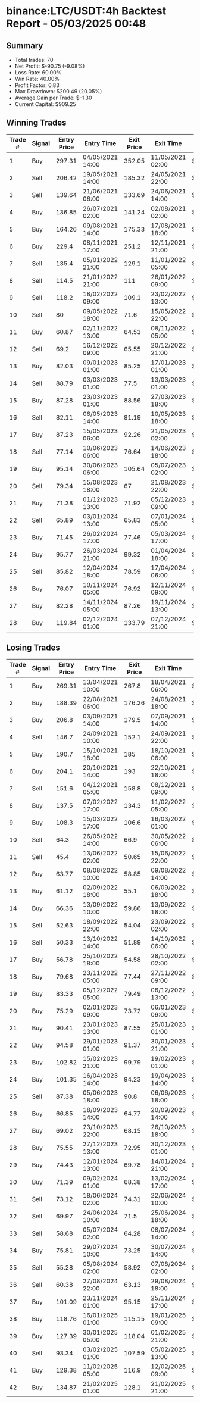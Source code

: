 # binance:LTC/USDT:4h Backtest Report - 05/03/2025 00:48
## Summary

- Total trades: 70
- Net Profit: $-90.75 (-9.08%)
- Loss Rate: 60.00%
- Win Rate: 40.00%
- Profit Factor: 0.83
- Max Drawdown: $200.49 (20.05%)
- Average Gain per Trade: $-1.30
- Current Capital: $909.25

## Winning Trades

| Trade # | Signal | Entry Price | Entry Time | Exit Price | Exit Time | Gain |
|---------|--------|-------------|------------|------------|-----------|------|
| 1 | Buy | 297.31 | 04/05/2021 14:00 | 352.05 | 11/05/2021 02:00 | $45.96 |
| 2 | Sell | 206.42 | 19/05/2021 14:00 | 185.32 | 24/05/2021 22:00 | $26.69 |
| 3 | Sell | 139.64 | 21/06/2021 06:00 | 133.69 | 24/06/2021 14:00 | $11.41 |
| 4 | Buy | 136.85 | 26/07/2021 02:00 | 141.24 | 02/08/2021 02:00 | $8.68 |
| 5 | Buy | 164.26 | 09/08/2021 14:00 | 175.33 | 17/08/2021 18:00 | $18.39 |
| 6 | Buy | 229.4 | 08/11/2021 17:00 | 251.2 | 12/11/2021 21:00 | $24.33 |
| 7 | Sell | 135.4 | 05/01/2022 21:00 | 129.1 | 11/01/2022 05:00 | $12.05 |
| 8 | Sell | 114.5 | 21/01/2022 21:00 | 111 | 26/01/2022 09:00 | $8.01 |
| 9 | Sell | 118.2 | 18/02/2022 09:00 | 109.1 | 23/02/2022 13:00 | $20.21 |
| 10 | Sell | 80 | 09/05/2022 18:00 | 71.6 | 15/05/2022 22:00 | $27.98 |
| 11 | Buy | 60.87 | 02/11/2022 13:00 | 64.53 | 08/11/2022 05:00 | $14.40 |
| 12 | Sell | 69.2 | 16/12/2022 09:00 | 65.55 | 20/12/2022 21:00 | $12.58 |
| 13 | Buy | 82.03 | 09/01/2023 01:00 | 85.25 | 17/01/2023 01:00 | $9.44 |
| 14 | Sell | 88.79 | 03/03/2023 01:00 | 77.5 | 13/03/2023 01:00 | $30.15 |
| 15 | Buy | 87.28 | 23/03/2023 01:00 | 88.56 | 27/03/2023 18:00 | $3.59 |
| 16 | Sell | 82.11 | 06/05/2023 14:00 | 81.19 | 10/05/2023 18:00 | $2.70 |
| 17 | Buy | 87.23 | 15/05/2023 06:00 | 92.26 | 21/05/2023 02:00 | $13.95 |
| 18 | Sell | 77.14 | 10/06/2023 06:00 | 76.64 | 14/06/2023 18:00 | $1.57 |
| 19 | Buy | 95.14 | 30/06/2023 06:00 | 105.64 | 05/07/2023 02:00 | $26.86 |
| 20 | Sell | 79.34 | 15/08/2023 18:00 | 67 | 21/08/2023 22:00 | $38.90 |
| 21 | Buy | 71.38 | 01/12/2023 13:00 | 71.92 | 05/12/2023 09:00 | $1.94 |
| 22 | Sell | 65.89 | 03/01/2024 13:00 | 65.83 | 07/01/2024 05:00 | $0.23 |
| 23 | Buy | 71.45 | 26/02/2024 17:00 | 77.46 | 05/03/2024 17:00 | $20.92 |
| 24 | Buy | 95.77 | 26/03/2024 21:00 | 99.32 | 01/04/2024 18:00 | $9.41 |
| 25 | Sell | 85.82 | 12/04/2024 18:00 | 78.59 | 17/04/2024 06:00 | $21.59 |
| 26 | Buy | 76.07 | 10/11/2024 05:00 | 76.92 | 12/11/2024 09:00 | $2.73 |
| 27 | Buy | 82.28 | 14/11/2024 05:00 | 87.26 | 19/11/2024 13:00 | $14.80 |
| 28 | Buy | 119.84 | 02/12/2024 01:00 | 133.79 | 07/12/2024 21:00 | $28.48 |


## Losing Trades

| Trade # | Signal | Entry Price | Entry Time | Exit Price | Exit Time | Loss |
|---------|--------|-------------|------------|------------|-----------|------|
| 1 | Buy | 269.31 | 13/04/2021 10:00 | 267.8 | 18/04/2021 06:00 | $1.40 |
| 2 | Buy | 188.39 | 22/08/2021 06:00 | 176.26 | 24/08/2021 18:00 | $17.86 |
| 3 | Buy | 206.8 | 03/09/2021 14:00 | 179.5 | 07/09/2021 14:00 | $36.04 |
| 4 | Sell | 146.7 | 24/09/2021 10:00 | 152.1 | 24/09/2021 22:00 | $9.72 |
| 5 | Buy | 190.7 | 15/10/2021 18:00 | 185 | 18/10/2021 06:00 | $7.82 |
| 6 | Buy | 204.1 | 20/10/2021 14:00 | 193 | 22/10/2021 18:00 | $14.12 |
| 7 | Sell | 151.6 | 04/12/2021 05:00 | 158.8 | 08/12/2021 09:00 | $12.45 |
| 8 | Buy | 137.5 | 07/02/2022 17:00 | 134.3 | 11/02/2022 05:00 | $6.14 |
| 9 | Buy | 108.3 | 15/03/2022 17:00 | 106.6 | 16/03/2022 01:00 | $4.20 |
| 10 | Sell | 64.3 | 26/05/2022 14:00 | 66.9 | 30/05/2022 06:00 | $11.06 |
| 11 | Sell | 45.4 | 13/06/2022 02:00 | 50.65 | 15/06/2022 22:00 | $31.31 |
| 12 | Buy | 63.77 | 08/08/2022 10:00 | 58.85 | 09/08/2022 14:00 | $20.28 |
| 13 | Buy | 61.12 | 02/09/2022 18:00 | 55.1 | 06/09/2022 18:00 | $25.40 |
| 14 | Buy | 66.36 | 13/09/2022 10:00 | 59.86 | 13/09/2022 18:00 | $24.63 |
| 15 | Sell | 52.63 | 18/09/2022 22:00 | 54.04 | 23/09/2022 02:00 | $6.57 |
| 16 | Sell | 50.33 | 13/10/2022 14:00 | 51.89 | 14/10/2022 06:00 | $7.55 |
| 17 | Buy | 56.78 | 25/10/2022 18:00 | 54.58 | 28/10/2022 02:00 | $9.37 |
| 18 | Buy | 79.68 | 23/11/2022 05:00 | 77.44 | 27/11/2022 09:00 | $6.83 |
| 19 | Buy | 83.33 | 05/12/2022 05:00 | 79.49 | 06/12/2022 13:00 | $11.12 |
| 20 | Buy | 75.29 | 02/01/2023 09:00 | 73.72 | 06/01/2023 09:00 | $5.04 |
| 21 | Buy | 90.41 | 23/01/2023 13:00 | 87.55 | 25/01/2023 01:00 | $7.68 |
| 22 | Buy | 94.58 | 29/01/2023 01:00 | 91.37 | 30/01/2023 21:00 | $8.18 |
| 23 | Buy | 102.82 | 15/02/2023 21:00 | 99.79 | 19/02/2023 01:00 | $7.04 |
| 24 | Buy | 101.35 | 16/04/2023 14:00 | 94.23 | 19/04/2023 14:00 | $17.25 |
| 25 | Sell | 87.38 | 05/06/2023 18:00 | 90.8 | 06/06/2023 18:00 | $9.60 |
| 26 | Buy | 66.85 | 18/09/2023 14:00 | 64.77 | 20/09/2023 14:00 | $8.08 |
| 27 | Buy | 69.02 | 23/10/2023 22:00 | 68.15 | 26/10/2023 18:00 | $3.25 |
| 28 | Buy | 75.55 | 27/12/2023 13:00 | 72.95 | 30/12/2023 01:00 | $8.86 |
| 29 | Buy | 74.43 | 12/01/2024 13:00 | 69.78 | 14/01/2024 21:00 | $15.95 |
| 30 | Buy | 71.39 | 09/02/2024 01:00 | 68.38 | 13/02/2024 17:00 | $10.60 |
| 31 | Sell | 73.12 | 18/06/2024 02:00 | 74.31 | 22/06/2024 10:00 | $4.26 |
| 32 | Sell | 69.97 | 24/06/2024 10:00 | 71.5 | 25/06/2024 18:00 | $5.70 |
| 33 | Sell | 58.68 | 05/07/2024 02:00 | 64.28 | 08/07/2024 14:00 | $24.73 |
| 34 | Buy | 75.81 | 29/07/2024 10:00 | 73.25 | 30/07/2024 14:00 | $8.54 |
| 35 | Sell | 55.28 | 05/08/2024 02:00 | 58.92 | 07/08/2024 02:00 | $16.52 |
| 36 | Sell | 60.38 | 27/08/2024 22:00 | 63.13 | 29/08/2024 18:00 | $11.24 |
| 37 | Buy | 101.09 | 23/11/2024 01:00 | 95.15 | 25/11/2024 17:00 | $14.59 |
| 38 | Buy | 118.76 | 16/01/2025 01:00 | 115.15 | 19/01/2025 09:00 | $7.65 |
| 39 | Buy | 127.39 | 30/01/2025 05:00 | 118.04 | 01/02/2025 21:00 | $18.34 |
| 40 | Sell | 93.34 | 03/02/2025 01:00 | 107.59 | 05/02/2025 13:00 | $37.44 |
| 41 | Buy | 129.38 | 11/02/2025 05:00 | 116.9 | 12/02/2025 09:00 | $22.75 |
| 42 | Buy | 134.87 | 21/02/2025 01:00 | 128.1 | 21/02/2025 21:00 | $11.56 |
